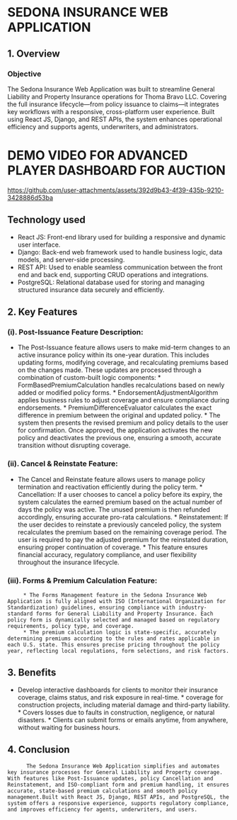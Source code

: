 # SEDONA INSURANCE WEB APPLICATION
## 1. Overview
### Objective
The Sedona Insurance Web Application was built to streamline General Liability and Property Insurance operations for Thoma Bravo LLC. Covering the full insurance lifecycle—from policy issuance to claims—it integrates key workflows with a responsive, cross-platform user experience. Built using React JS, Django, and REST APIs, the system enhances operational efficiency and supports agents, underwriters, and administrators.
         
# DEMO VIDEO FOR ADVANCED PLAYER DASHBOARD FOR AUCTION
https://github.com/user-attachments/assets/392d9b43-4f39-435b-9210-3428886d53ba

## Technology used
 * React JS: Front-end library used for building a responsive and dynamic user interface.
  * Django: Back-end web framework used to handle business logic, data models, and server-side processing.
  * REST API: Used to enable seamless communication between the front end and back end, supporting CRUD operations and integrations.
  * PostgreSQL: Relational database used for storing and managing structured insurance data securely and efficiently.
## 2. Key Features

### (i). Post-Issuance Feature Description:
 * The Post-Issuance feature allows users to make mid-term changes to an active insurance policy within its one-year duration. This includes updating forms, modifying coverage, and recalculating premiums based on the changes made. These updates are processed through a combination of custom-built logic components:
         * FormBasedPremiumCalculation handles recalculations based on newly added or modified policy forms.
         * EndorsementAdjustmentAlgorithm applies business rules to adjust coverage and ensure compliance during endorsements.
         * PremiumDifferenceEvaluator calculates the exact difference in premium between the original and updated policy.
         * The system then presents the revised premium and policy details to the user for confirmation. Once approved, the application activates the new policy and deactivates the previous one, ensuring a smooth, accurate transition without disrupting coverage.
         
### (ii). Cancel & Reinstate Feature:
 * The Cancel and Reinstate feature allows users to manage policy termination and reactivation efficiently during the policy term.
         * Cancellation: If a user chooses to cancel a policy before its expiry, the system calculates the earned premium based on the actual number of days the policy was active. The unused premium is then refunded accordingly, ensuring accurate pro-rata calculations.
         * Reinstatement: If the user decides to reinstate a previously canceled policy, the system recalculates the premium based on the remaining coverage period. The user is required to pay the adjusted premium for the reinstated duration, ensuring proper continuation of coverage.
         * This feature ensures financial accuracy, regulatory compliance, and user flexibility throughout the insurance lifecycle.

### (iii). Forms & Premium Calculation Feature:
         * The Forms Management feature in the Sedona Insurance Web Application is fully aligned with ISO (International Organization for Standardization) guidelines, ensuring compliance with industry-standard forms for General Liability and Property Insurance. Each policy form is dynamically selected and managed based on regulatory requirements, policy type, and coverage.
         * The premium calculation logic is state-specific, accurately determining premiums according to the rules and rates applicable in each U.S. state. This ensures precise pricing throughout the policy year, reflecting local regulations, form selections, and risk factors.

## 3. Benefits
 * Develop interactive dashboards for clients to monitor their insurance coverage, claims status, and risk exposure in real-time.
         * coverage for construction projects, including material damage and third-party liability.
         * Covers losses due to faults in construction, negligence, or natural disasters.
         * Clients can submit forms or emails anytime, from anywhere, without waiting for business hours.
## 4. Conclusion
          The Sedona Insurance Web Application simplifies and automates key insurance processes for General Liability and Property coverage. With features like Post-Issuance updates, policy Cancellation and Reinstatement, and ISO-compliant form and premium handling, it ensures accurate, state-based premium calculations and smooth policy management.Built with React JS, Django, REST APIs, and PostgreSQL, the system offers a responsive experience, supports regulatory compliance, and improves efficiency for agents, underwriters, and users.
